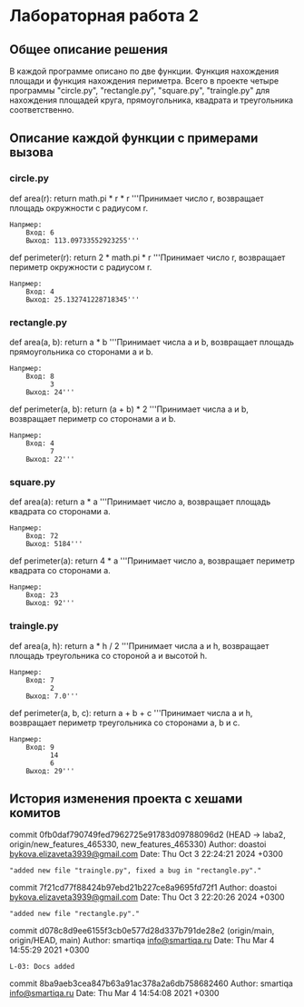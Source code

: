 # Лабораторная работа 2
## Общее описание решения
В каждой программе описано по две функции. Функция нахождения площади и функция нахождения периметра. 
Всего в проекте четыре программы "circle.py", "rectangle.py", "square.py", "traingle.py" для нахождения площадей круга, прямоугольника, квадрата и треугольника соответственно.
## Описание каждой функции с примерами вызова
### circle.py
def area(r):
    return math.pi * r * r
    '''Принимает число r, возвращает площадь окружности с радиусом r.
    
    Напрмер:
        Вход: 6
        Выход: 113.09733552923255'''

def perimeter(r):
    return 2 * math.pi * r
    '''Принимает число r, возвращает периметр окружности с радиусом r.
    
    Напрмер:
        Вход: 4
        Выход: 25.132741228718345'''
### rectangle.py
def area(a, b): 
    return a * b 
    '''Принимает числа a и b, возвращает площадь прямоугольника со сторонами a и b.
    
    Напрмер:
        Вход: 8
              3
        Выход: 24'''

def perimeter(a, b): 
    return (a + b) * 2
    '''Принимает числа a и b, возвращает периметр со сторонами a и b.
    
    Напрмер:
        Вход: 4
              7
        Выход: 22'''
### square.py
def area(a):
    return a * a
    '''Принимает число a, возвращает площадь квадрата со сторонами a.
    
    Напрмер:
        Вход: 72
        Выход: 5184'''

def perimeter(a):
    return 4 * a
    '''Принимает число a, возвращает периметр квадрата со сторонами a.
    
    Напрмер:
        Вход: 23
        Выход: 92'''
### traingle.py
def area(a, h): 
    return a * h / 2 
    '''Принимает числа a и h, возвращает площадь треугольника со стороной a и высотой h.
    
    Напрмер:
        Вход: 7
              2
        Выход: 7.0'''

def perimeter(a, b, c): 
    return a + b + c 
    '''Принимает числа a и h, возвращает периметр треугольника со сторонами a, b и c.
    
    Напрмер:
        Вход: 9
              14
              6
        Выход: 29'''
## История изменения проекта с хешами комитов
commit 0fb0daf790749fed7962725e91783d09788096d2 (HEAD -> laba2, origin/new_features_465330, new_features_465330)
Author: doastoi <bykova.elizaveta3939@gmail.com>
Date:   Thu Oct 3 22:24:21 2024 +0300

    "added new file "traingle.py", fixed a bug in "rectangle.py"."

commit 7f21cd77f88424b97ebd21b227ce8a9695fd72f1
Author: doastoi <bykova.elizaveta3939@gmail.com>
Date:   Thu Oct 3 22:20:26 2024 +0300

    "added new file "rectangle.py"."

commit d078c8d9ee6155f3cb0e577d28d337b791de28e2 (origin/main, origin/HEAD, main)
Author: smartiqa <info@smartiqa.ru>
Date:   Thu Mar 4 14:55:29 2021 +0300

    L-03: Docs added

commit 8ba9aeb3cea847b63a91ac378a2a6db758682460
Author: smartiqa <info@smartiqa.ru>
Date:   Thu Mar 4 14:54:08 2021 +0300
